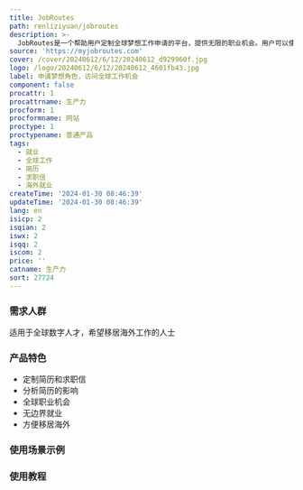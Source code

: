 ```yaml
---
title: JobRoutes
path: renliziyuan/jobroutes
description: >-
  JobRoutes是一个帮助用户定制全球梦想工作申请的平台，提供无限的职业机会。用户可以使用优化的简历和求职信申请全球梦想职位，平台根据用户的简历和职位描述自动创建个性化的申请文件。我们的目标是让全球数字人才无缝地生活和工作在任何地方。
source: 'https://myjobroutes.com'
cover: /cover/20240612/6/12/20240612_d929960f.jpg
logo: /logo/20240612/6/12/20240612_4601fb43.jpg
label: 申请梦想角色，访问全球工作机会
component: false
procattr: 1
procattrname: 生产力
procform: 1
procformname: 网站
proctype: 1
proctypename: 普通产品
tags:
  - 就业
  - 全球工作
  - 简历
  - 求职信
  - 海外就业
createTime: '2024-01-30 08:46:39'
updateTime: '2024-01-30 08:46:39'
lang: en
isicp: 2
isqian: 2
iswx: 2
isqq: 2
iscom: 2
price: ''
catname: 生产力
sort: 27724
---
```




### 需求人群
适用于全球数字人才，希望移居海外工作的人士

### 产品特色
- 定制简历和求职信
- 分析简历的影响
- 全球职业机会
- 无边界就业
- 方便移居海外

### 使用场景示例


### 使用教程


  
